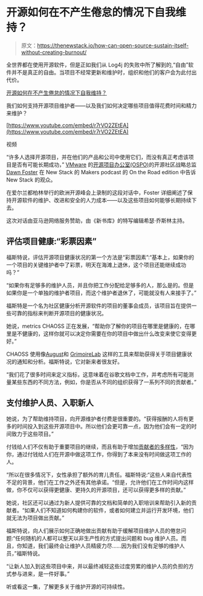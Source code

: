 # 开源如何在不产生倦怠的情况下自我维持？

> 原文：<https://thenewstack.io/how-can-open-source-sustain-itself-without-creating-burnout/>

全世界都在使用开源软件，但是正如我们从 Log4j 的失败中所了解到的,“自由”软件并不是真正的自由。当项目不经常更新和维护时，组织和他们的客户会为此付出代价。

[开源如何在不产生倦怠的情况下自我维持？](https://thenewstack.simplecast.com/episodes/how-can-open-source-sustain-itselfwithout-creating-burnout)

我们如何支持开源项目维护者——以及我们如何决定哪些项目值得花费时间和精力来维护？

[https://www.youtube.com/embed/r7rVO2ZEtEA](https://www.youtube.com/embed/r7rVO2ZEtEA)

视频

“许多人选择开源项目，并在他们的产品和公司中使用它们，而没有真正考虑该项目是否有可能长期成功，” [VMware](https://tanzu.vmware.com?utm_content=inline-mention) 的[开源项目办公室(OSPO)](https://thenewstack.io/how-an-ospo-can-help-your-engineers-give-back-to-open-source/)的开源社区战略总监 [Dawn Foster](https://www.linkedin.com/in/dawnfoster) 在 New Stack 的 Makers podcast 的 On the Road edition 中告诉 New Stack 的观众。

在爱尔兰都柏林举行的欧洲开源峰会上录制的这段对话中，Foster 详细阐述了保持开源软件的维护、改进和安全的人力成本——以及这些项目如何能够长期持续下去。

这次对话由亚马逊网络服务赞助，由《新书库》的特写编辑希瑟·乔斯林主持。

## 评估项目健康:“彩票因素”

福斯特说，评估开源项目健康状况的第一个方法是“彩票因素”:“基本上，如果你的一个项目的关键维护者中了彩票，明天在海滩上退休，这个项目还能继续成功吗？”

“如果你有足够多的维护人员，并且你把工作分配给足够多的人，那么是的。但是如果你是一个单独的维护者项目，而这个维护者退休了，可能就没有人来接手了。”

福斯特是一个名为社区健康分析开源软件的项目的董事会成员，该项目旨在提供一些可靠的指标来判断开源项目的健康状况。

她说，metrics CHAOSS 正在发展，“帮助你了解你的项目在哪里是健康的，在哪里是不健康的，这样你就可以决定你需要在你的项目中做出什么改变来使它变得更好。”

CHAOSS 使用像[August](https://chaoss.community/software/#user-content-augur)和 [GrimoireLab](https://chaoss.community/software/#user-content-grimoirelab) 这样的工具来帮助获得关于项目健康状况的通知和分析。福斯特说，它对新来者很友好。

“我们花了很多时间来定义指标，这意味着在谷歌文档中工作，并考虑所有可能测量某些东西的不同方法，例如，你是否从不同的组织获得了一系列不同的贡献者。”

## 支付维护人员、入职新人

她说，为了帮助维持项目，向开源维护者付费是很重要的。“获得报酬的人将有更多的时间投入到这些开源项目中。所以他们会更可靠一点，因为他们会有一定的时间致力于这些项目。”

付钱给人们不仅有助于重要项目的继续，而且有助于增加[贡献者的多样性](https://thenewstack.io/open-source-communities-need-more-safe-spaces-and-codes-of-conducts-now/)，“因为你，通过付钱给人们在开源中做这项工作，你得到了本来没有时间做这项工作的人。

“所以在很多情况下，女性承担了额外的育儿责任。福斯特说:“这些人来自代表性不足的背景，他们在工作之外还有其他承诺。“但是，允许他们在工作时间内这样做，你不仅可以获得更健康、更持久的开源项目，还可以获得更多样的贡献。”

她说，社区还可以通过为新人提供可靠的文档和简单的入职培训来帮助引入新的贡献者。“如果人们不知道如何构建你的软件，或者如何建立并运行开发环境，他们就无法为项目做出贡献。”

福斯特说，向人们展示如何正确地做出贡献有助于缓解项目维护人员的倦怠问题:“任何随机的人都可以整天以非生产性的方式提出问题和 bug 维护人员。而且，你知道，我们最终会让维护人员精疲力尽……因为我们没有足够的维护人员，”福斯特说。

“让新人加入到这些项目中来，并以最终减轻这些过度劳累的维护人员的负担的方式参与进来，是一件好事。”

听或看这一集，了解更多关于维护开源的可持续性。

<svg xmlns:xlink="http://www.w3.org/1999/xlink" viewBox="0 0 68 31" version="1.1"><title>Group</title> <desc>Created with Sketch.</desc></svg>